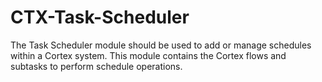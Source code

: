# CTX-Task-Scheduler
The Task Scheduler module should be used to add or manage schedules within a Cortex system. This module contains the Cortex flows and subtasks to perform schedule operations. 

